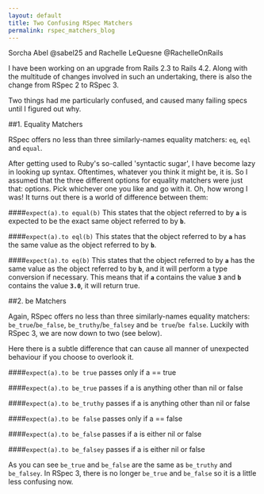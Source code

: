 ```yaml
---
layout: default
title: Two Confusing RSpec Matchers
permalink: rspec_matchers_blog
---
```


Sorcha Abel @sabel25 and Rachelle LeQuesne @RachelleOnRails

I have been working on an upgrade from Rails 2.3 to Rails 4.2. Along with the multitude of changes involved in such an undertaking, there is also the change from RSpec 2 to RSpec 3.

Two things had me particularly confused, and caused many failing specs until I figured out why.

##1. Equality Matchers

RSpec offers no less than three similarly-names equality matchers: `eq`, `eql` and `equal`.

After getting used to Ruby's so-called 'syntactic sugar', I have become lazy in looking up syntax. Oftentimes, whatever you think it might be, it is. So I assumed that the three different options for equality matchers were just that: options. Pick whichever one you like and go with it. Oh, how wrong I was! It turns out there is a world of difference between them:

####`expect(a).to equal(b)`
This states that the object referred to by **`a`** is expected to be the exact same object referred to by **`b`**.

####`expect(a).to eql(b)`
This states that the object referred to by **`a`** has the same value as the object referred to by **`b`**.

####`expect(a).to eq(b)`
This states that the object referred to by **`a`** has the same value as the object referred to by **`b`**, and it will perform a type conversion if necessary. This means that if **`a`** contains the value **`3`** and **`b`** contains the value **`3.0`**, it will return true.

##2. be Matchers

Again, RSpec offers no less than three similarly-names equality matchers: `be_true`/`be_false`, `be_truthy`/`be_falsey` and `be true`/`be false`. Luckily with RSpec 3, we are now down to two (see below).

Here there is a subtle difference that can cause all manner of unexpected behaviour if you choose to overlook it.

####`expect(a).to be true`
passes only if a == true

####`expect(a).to be_true`
passes if a is anything other than nil or false

####`expect(a).to be_truthy`
passes if a is anything other than nil or false

####`expect(a).to be false`
passes only if a == false

####`expect(a).to be_false`
passes if a is either nil or false

####`expect(a).to be_falsey`
passes if a is either nil or false

As you can see `be_true` and `be_false` are the same as `be_truthy` and `be_falsey`. In RSpec 3, there is no longer `be_true` and `be_false` so it is a little less confusing now.
